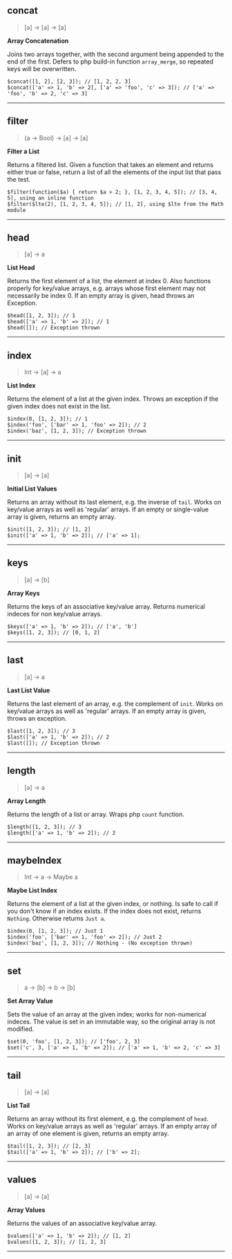 
## concat

> [a] -> [a] -> [a]

__Array Concatenation__

Joins two arrays together, with the second argument being appended
to the end of the first. Defers to php build-in function `array_merge`,
so repeated keys will be overwritten.

```
$concat([1, 2], [2, 3]); // [1, 2, 2, 3]
$concat(['a' => 1, 'b' => 2], ['a' => 'foo', 'c' => 3]); // ['a' => 'foo', 'b' => 2, 'c' => 3]
```

---

## filter

> (a -> Bool) -> [a] -> [a]

__Filter a List__

Returns a filtered list. Given a function that takes an element and returns
either true or false, return a list of all the elements
of the input list that pass the test.

```
$filter(function($a) { return $a > 2; }, [1, 2, 3, 4, 5]); // [3, 4, 5], using an inline function
$filter($lte(2), [1, 2, 3, 4, 5]); // [1, 2], using $lte from the Math module
```

---

## head

> [a] -> a

__List Head__

Returns the first element of a list, the element at index 0. Also functions
properly for key/value arrays, e.g. arrays whose first element may not necessarily
be index 0. If an empty array is given, head throws an Exception.

```
$head([1, 2, 3]); // 1
$head(['a' => 1, 'b' => 2]); // 1
$head([]); // Exception thrown
```

---

## index

> Int -> [a] -> a

__List Index__

Returns the element of a list at the given index. Throws an exception
if the given index does not exist in the list.

```
$index(0, [1, 2, 3]); // 1
$index('foo', ['bar' => 1, 'foo' => 2]); // 2
$index('baz', [1, 2, 3]); // Exception thrown
```

---

## init

> [a] -> [a]

__Initial List Values__

Returns an array without its last element, e.g. the inverse of `tail`. Works on
key/value arrays as well as 'regular' arrays. If an empty or single-value array is given,
returns an empty array.

```
$init([1, 2, 3]); // [1, 2]
$init(['a' => 1, 'b' => 2]); // ['a' => 1];
```

---

## keys

> [a] -> [b]

__Array Keys__

Returns the keys of an associative key/value array. Returns numerical indeces
for non key/value arrays.

```
$keys(['a' => 1, 'b' => 2]); // ['a', 'b']
$keys([1, 2, 3]); // [0, 1, 2]
```

---

## last

> [a] -> a

__Last List Value__

Returns the last element of an array, e.g. the complement of `init`. Works on key/value
arrays as well as 'regular' arrays. If an empty array is given, throws an exception.

```
$last([1, 2, 3]); // 3
$last(['a' => 1, 'b' => 2]); // 2
$last([]); // Exception thrown
```

---

## length

> [a] -> a

__Array Length__

Returns the length of a list or array. Wraps php `count` function.

```
$length([1, 2, 3]); // 3
$length(['a' => 1, 'b' => 2]); // 2
```

---

## maybeIndex

> Int -> a -> Maybe a

__Maybe List Index__

Returns the element of a list at the given index, or nothing. Is safe to call
if you don't know if an index exists. If the index does not exist, returns `Nothing`.
Otherwise returns `Just a`.

```
$index(0, [1, 2, 3]); // Just 1
$index('foo', ['bar' => 1, 'foo' => 2]); // Just 2
$index('baz', [1, 2, 3]); // Nothing - (No exception thrown)
```

---

## set

> a -> [b] -> b -> [b]

__Set Array Value__

Sets the value of an array at the given index; works for non-numerical indeces.
The value is set in an immutable way, so the original array is not modified.

```
$set(0, 'foo', [1, 2, 3]); // ['foo', 2, 3]
$set('c', 3, ['a' => 1, 'b' => 2]); // ['a' => 1, 'b' => 2, 'c' => 3]
```

---

## tail

> [a] -> [a]

__List Tail__

Returns an array without its first element, e.g. the complement of `head`. Works on
key/value arrays as well as 'regular' arrays. If an empty array of an array of one element
is given, returns an empty array.

```
$tail([1, 2, 3]); // [2, 3]
$tail(['a' => 1, 'b' => 2]); // ['b' => 2];
```

---

## values

> [a] -> [a]

__Array Values__

Returns the values of an associative key/value array.

```
$values(['a' => 1, 'b' => 2]); // [1, 2]
$values([1, 2, 3]); // [1, 2, 3]
```

---
